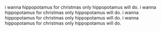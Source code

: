 i wanna hippopotamus for christmas
only hippopotamus will do.
i wanna hippopotamus for christmas
only hippopotamus will do.
i wanna hippopotamus for christmas
only hippopotamus will do.
i wanna hippopotamus for christmas
only hippopotamus will do.
